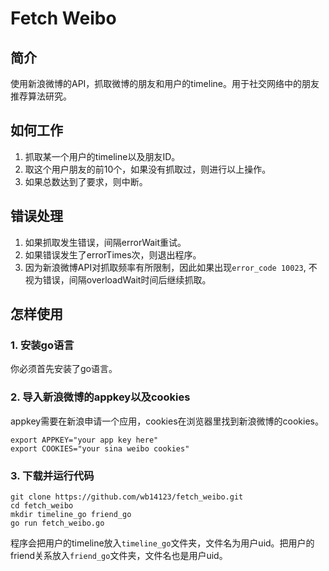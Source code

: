
# Fetch Weibo

## 简介

使用新浪微博的API，抓取微博的朋友和用户的timeline。用于社交网络中的朋友推荐算法研究。

## 如何工作

1. 抓取某一个用户的timeline以及朋友ID。
2. 取这个用户朋友的前10个，如果没有抓取过，则进行以上操作。
3. 如果总数达到了要求，则中断。

## 错误处理

1. 如果抓取发生错误，间隔errorWait重试。
2. 如果错误发生了errorTimes次，则退出程序。
3. 因为新浪微博API对抓取频率有所限制，因此如果出现`error_code 10023`, 不视为错误，间隔overloadWait时间后继续抓取。

## 怎样使用

### 1. 安装go语言

你必须首先安装了go语言。

### 2. 导入新浪微博的appkey以及cookies

appkey需要在新浪申请一个应用，cookies在浏览器里找到新浪微博的cookies。

	export APPKEY="your app key here"
	export COOKIES="your sina weibo cookies" 

### 3. 下载并运行代码

	git clone https://github.com/wb14123/fetch_weibo.git
	cd fetch_weibo
	mkdir timeline_go friend_go
	go run fetch_weibo.go

程序会把用户的timeline放入`timeline_go`文件夹，文件名为用户uid。把用户的friend关系放入`friend_go`文件夹，文件名也是用户uid。

